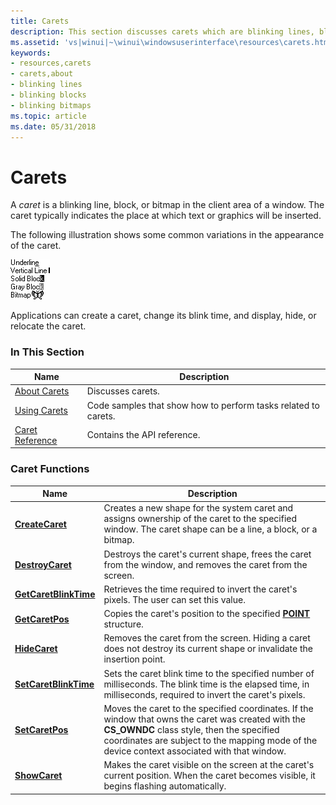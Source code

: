 ```yaml
---
title: Carets
description: This section discusses carets which are blinking lines, blocks, or bitmaps in the client area of a window.
ms.assetid: 'vs|winui|~\winui\windowsuserinterface\resources\carets.htm'
keywords:
- resources,carets
- carets,about
- blinking lines
- blinking blocks
- blinking bitmaps
ms.topic: article
ms.date: 05/31/2018
---
```


# Carets

A *caret* is a blinking line, block, or bitmap in the client area of a window. The caret typically indicates the place at which text or graphics will be inserted.

The following illustration shows some common variations in the appearance of the caret.

![Shows 5 different ways a caret can appear.](images/cscrt-01.png)

Applications can create a caret, change its blink time, and display, hide, or relocate the caret.

### In This Section



| Name                                   | Description                                                               |
|----------------------------------------|---------------------------------------------------------------------------|
| [About Carets](about-carets.md)       | Discusses carets.<br/>                                              |
| [Using Carets](using-carets.md)       | Code samples that show how to perform tasks related to carets.<br/> |
| [Caret Reference](caret-reference.md) | Contains the API reference.<br/>                                    |



 

### Caret Functions



| Name                                           | Description                                                                                                                                                                                                                                                   |
|------------------------------------------------|---------------------------------------------------------------------------------------------------------------------------------------------------------------------------------------------------------------------------------------------------------------|
| [**CreateCaret**](/windows/desktop/api/Winuser/nf-winuser-createcaret)             | Creates a new shape for the system caret and assigns ownership of the caret to the specified window. The caret shape can be a line, a block, or a bitmap. <br/>                                                                                         |
| [**DestroyCaret**](/windows/desktop/api/Winuser/nf-winuser-destroycaret)           | Destroys the caret's current shape, frees the caret from the window, and removes the caret from the screen. <br/>                                                                                                                                       |
| [**GetCaretBlinkTime**](/windows/desktop/api/Winuser/nf-winuser-getcaretblinktime) | Retrieves the time required to invert the caret's pixels. The user can set this value. <br/>                                                                                                                                                            |
| [**GetCaretPos**](/windows/desktop/api/Winuser/nf-winuser-getcaretpos)             | Copies the caret's position to the specified [**POINT**](/windows/win32/api/windef/ns-windef-point) structure. <br/>                                                                                                                                                                    |
| [**HideCaret**](/windows/desktop/api/Winuser/nf-winuser-hidecaret)                 | Removes the caret from the screen. Hiding a caret does not destroy its current shape or invalidate the insertion point. <br/>                                                                                                                           |
| [**SetCaretBlinkTime**](/windows/desktop/api/Winuser/nf-winuser-setcaretblinktime) | Sets the caret blink time to the specified number of milliseconds. The blink time is the elapsed time, in milliseconds, required to invert the caret's pixels. <br/>                                                                                    |
| [**SetCaretPos**](/windows/desktop/api/Winuser/nf-winuser-setcaretpos)             | Moves the caret to the specified coordinates. If the window that owns the caret was created with the **CS\_OWNDC** class style, then the specified coordinates are subject to the mapping mode of the device context associated with that window. <br/> |
| [**ShowCaret**](/windows/desktop/api/Winuser/nf-winuser-showcaret)                 | Makes the caret visible on the screen at the caret's current position. When the caret becomes visible, it begins flashing automatically. <br/>                                                                                                          |



 

 

